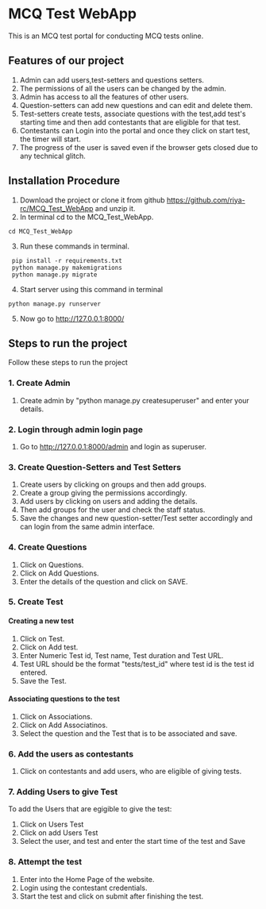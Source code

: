 # MCQ Test WebApp
This is an MCQ test portal for conducting MCQ tests online.

## Features of our project

1. Admin can add users,test-setters and questions setters. 
2. The permissions of all the users can be changed by the admin.
3. Admin has access to all the features of other users.
4. Question-setters can add new questions and can edit and delete them.
5. Test-setters create tests, associate questions with the test,add test's starting time and then add contestants that are eligible for that test.
6. Contestants can Login into the portal and once they click on start test, the timer will start.
7. The progress of the user is saved even if the browser gets closed due to any technical glitch.

## Installation Procedure

1. Download the project or clone it from github https://github.com/riya-rc/MCQ_Test_WebApp and unzip it.
2. In terminal cd to the MCQ_Test_WebApp.
```
cd MCQ_Test_WebApp
```
3. Run these commands in terminal.
```
 pip install -r requirements.txt
 python manage.py makemigrations
 python manage.py migrate
 ```
 
4. Start server using this command in terminal 
```
python manage.py runserver
```
5. Now go to http://127.0.0.1:8000/ 

## Steps to run the project
Follow these steps to run the project

### 1. Create Admin
1. Create admin by "python manage.py createsuperuser" and enter your details.

### 2. Login through admin login page
1. Go to http://127.0.0.1:8000/admin and login as superuser.

### 3. Create Question-Setters and Test Setters

1. Create users by clicking on groups and then add groups.
2. Create a group giving the permissions accordingly.
3. Add users by clicking on users and adding the details.
4. Then add groups for the user and check the staff status.
6. Save the changes and new question-setter/Test setter accordingly and can login from the same admin interface.

### 4. Create Questions

1. Click on Questions.
2. Click on Add Questions.
3. Enter the details of the question and click on SAVE.

### 5. Create Test

#### Creating a new test

1. Click on Test.
2. Click on Add test.
3. Enter Numeric Test id, Test name, Test duration and Test URL.
4. Test URL should be the format "tests/test_id" where test id is the test id entered.
5. Save the Test.

#### Associating questions to the test

1. Click on Associations.
2. Click on Add Associatinos.
3. Select the question and the Test that is to be associated and save.

### 6. Add the users as contestants

1. Click on contestants and add users, who are eligible of giving tests.

### 7. Adding Users to give Test

To add the Users that are egigible to give the test:

1. Click on Users Test
2. Click on add Users Test 
3. Select the user, and test and enter the start time of the test and Save  

### 8. Attempt the test

1. Enter into the Home Page of the website.
2. Login using the contestant credentials.
3. Start the test and click on submit after finishing the test.
